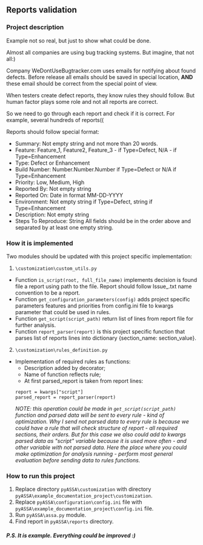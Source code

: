 ## Reports validation

### Project description

Example not so real, but just to show what could be done.

Almost all companies are using bug tracking systems.
But imagine, that not all:)

Company WeDontUseBugtracker.com uses emails for notifying about found defects.
Before release all emails should be saved in special location,
**AND**
these email should be correct from the special point of view.

When testers create defect reports, they know rules they should follow.
But human factor plays some role and not all reports are correct.

So we need to go through each report and check if it is correct.
For example, several hundreds of reports((

Reports should follow special format:
- Summary: Not empty string and not more than 20 words.
- Feature: Feature_1, Feature2, Feature_3 - if Type=Defect, N/A - if Type=Enhancement
- Type: Defect or Enhancement
- Build Number: Number.Number.Number if Type=Defect or N/A if Type=Enhancement
- Priority: Low, Medium, High
- Reported By: Not empty string
- Reported On: Date in format MM-DD-YYYY
- Environment: Not empty string if Type=Defect, string if Type=Enhancement
- Description: Not empty string
- Steps To Reproduce: String
All fields should be in the order above and separated by at least one empty string.

### How it is implemented

Two modules should be updated with this project specific implementation:
1. `\customization\custom_utils.py`
  - Function `is_script(root, full_file_name)` implements decision is found file a report using path to the file.
Report should follow Issue_<IssueNumber>.txt name convention to be a report.
  - Function `get_configuration_parameters(config)` adds project specific parameters features and priorities from config.ini file to kwargs parameter that could be used in rules. 
  - Function `get_script(script_path)` return list of lines from report file for further analysis.
  - Function `report_parser(report)` is this project specific function that parses list of reports lines into dictionary {section_name: section_value}.  
2. `\customization\rules_definition.py`
  - Implementation of required rules as functions:
    - Description added by decorator;
    - Name of function reflects rule;
    - At first parsed_report is taken from report lines:
    ```
    report = kwargs["script"]
    parsed_report = report_parser(report)
     ```
    *NOTE: this operation could be made in `get_script(script_path)` function and parsed data will be sent to every rule - kind of optimization. Why I send not parsed data to every rule is because we could have a rule that will check structure of report - all required sections, their orders. But for this case we also could add to kwargs parsed data as "script" variable  because it is used more often - and other variable with not parsed data. Here the place where you could make optimization for analysis running - perform most general evaluation before sending data to rules functions.*

### How to run this project
1. Replace directory `pyASSA\customization` with directory `pyASSA\example_documentation_project\customization`. 
2. Replace `pyASSA\configuration\config.ini` file with `pyASSA\example_documentation_project\config.ini` file.
3. Run `pyASSA\assa.py` module.
4. Find report in `pyASSA\reports` directory.

##### P.S. It is example. Everything could be improved :)
